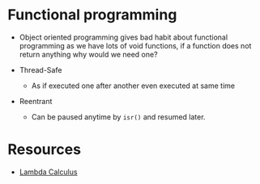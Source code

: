 # Functional programming

- Object oriented programming gives bad habit about functional programming as we have lots of void functions, if a function does not return anything why would we need one?

- Thread-Safe
    - As if executed one after another even executed at same time
- Reentrant
    - Can be paused anytime by `isr()` and resumed later.

# Resources
- [Lambda Calculus](https://www.youtube.com/watch?v=3VQ382QG-y4)